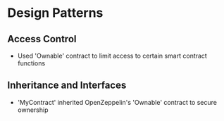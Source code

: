 # Design Patterns
## Access Control 
- Used 'Ownable' contract to limit access to certain smart contract functions

## Inheritance and Interfaces
- 'MyContract' inherited OpenZeppelin's 'Ownable' contract to secure ownership